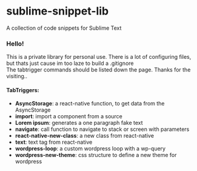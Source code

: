 # sublime-snippet-lib
A collection of code snippets for Sublime Text

<h3>Hello!</h3>
This is a private library for personal use. There is a lot of configuring files, but thats just cause im too laze to build a .gitignore
</br>
The tabtrigger commands should be listed down the page. Thanks for the visiting..

<h4>TabTriggers: </h4>
<ul>
<li><b>AsyncStorage</b>: a react-native function, to get data from the AsyncStorage</li>
<li><b>import</b>: import a component from a source</li>
<li><b>Lorem ipsum</b>: generates a one paragraph fake text</li>
<li><b>navigate</b>: call function to navigate to stack or screen with parameters</li>
<li><b>react-native-new-class</b>: a new class from react-native</li>
<li><b>text</b>: text tag from react-native</li>
<li><b>wordpress-loop</b>: a custom wordpress loop with a wp-query</li>
<li><b>wordpress-new-theme</b>: css structure to define a new theme for wordpress</li>
</ul>

